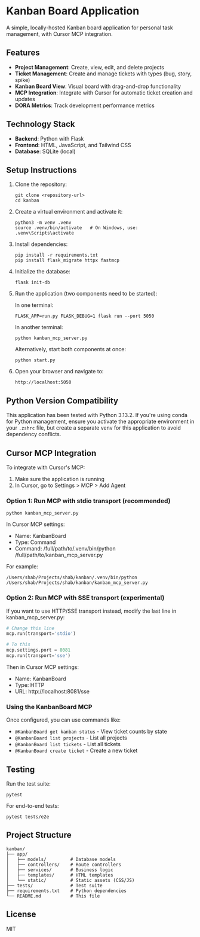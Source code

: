 # Kanban Board Application

A simple, locally-hosted Kanban board application for personal task management, with Cursor MCP integration.

## Features

- **Project Management**: Create, view, edit, and delete projects
- **Ticket Management**: Create and manage tickets with types (bug, story, spike)
- **Kanban Board View**: Visual board with drag-and-drop functionality
- **MCP Integration**: Integrate with Cursor for automatic ticket creation and updates
- **DORA Metrics**: Track development performance metrics

## Technology Stack

- **Backend**: Python with Flask
- **Frontend**: HTML, JavaScript, and Tailwind CSS
- **Database**: SQLite (local)

## Setup Instructions

1. Clone the repository:
   ```
   git clone <repository-url>
   cd kanban
   ```

2. Create a virtual environment and activate it:
   ```
   python3 -m venv .venv
   source .venv/bin/activate   # On Windows, use: .venv\Scripts\activate
   ```

3. Install dependencies:
   ```
   pip install -r requirements.txt
   pip install flask_migrate httpx fastmcp
   ```

4. Initialize the database:
   ```
   flask init-db
   ```

5. Run the application (two components need to be started):
   
   In one terminal:
   ```
   FLASK_APP=run.py FLASK_DEBUG=1 flask run --port 5050
   ```
   
   In another terminal:
   ```
   python kanban_mcp_server.py
   ```
   
   Alternatively, start both components at once:
   ```
   python start.py
   ```

6. Open your browser and navigate to:
   ```
   http://localhost:5050
   ```

## Python Version Compatibility

This application has been tested with Python 3.13.2. If you're using conda for Python management, ensure you activate the appropriate environment in your `.zshrc` file, but create a separate venv for this application to avoid dependency conflicts.

## Cursor MCP Integration

To integrate with Cursor's MCP:

1. Make sure the application is running
2. In Cursor, go to Settings > MCP > Add Agent

### Option 1: Run MCP with stdio transport (recommended)

```
python kanban_mcp_server.py
```

In Cursor MCP settings:
- Name: KanbanBoard
- Type: Command 
- Command: /full/path/to/.venv/bin/python /full/path/to/kanban_mcp_server.py

For example:
```
/Users/shab/Projects/shab/kanban/.venv/bin/python /Users/shab/Projects/shab/kanban/kanban_mcp_server.py
```

### Option 2: Run MCP with SSE transport (experimental)

If you want to use HTTP/SSE transport instead, modify the last line in kanban_mcp_server.py:
```python
# Change this line
mcp.run(transport='stdio')

# To this
mcp.settings.port = 8081
mcp.run(transport='sse')
```

Then in Cursor MCP settings:
- Name: KanbanBoard
- Type: HTTP
- URL: http://localhost:8081/sse

### Using the KanbanBoard MCP

Once configured, you can use commands like:
- `@KanbanBoard get kanban status` - View ticket counts by state
- `@KanbanBoard list projects` - List all projects
- `@KanbanBoard list tickets` - List all tickets
- `@KanbanBoard create ticket` - Create a new ticket

## Testing

Run the test suite:

```
pytest
```

For end-to-end tests:

```
pytest tests/e2e
```

## Project Structure

```
kanban/
├── app/
│   ├── models/         # Database models
│   ├── controllers/    # Route controllers
│   ├── services/       # Business logic
│   ├── templates/      # HTML templates
│   └── static/         # Static assets (CSS/JS)
├── tests/              # Test suite
├── requirements.txt    # Python dependencies
└── README.md           # This file
```

## License

MIT 